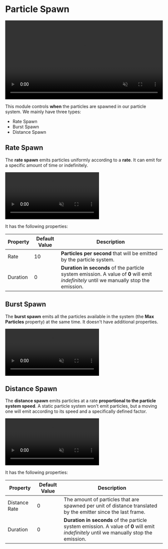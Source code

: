 # Particle Spawn

<video autoplay loop muted width="100%" height="auto">
  <source src="images/particle_forces_header.mp4" type="video/mp4">
</video>

This module controls **when** the particles are spawned in our particle system. We mainly have three types:
- Rate Spawn
- Burst Spawn
- Distance Spawn

## Rate Spawn

The **rate spawn** emits particles uniformly according to a **rate**. It can emit for a specific amount of time or indefinitely.

<video autoplay loop muted width="auto" height="auto">
    <source src="images/rate.mp4" type="video/mp4">
</video>

It has the following properties:

| Property | Default Value | Description |
|----------|---------------|-------------|
| Rate | 10 | **Particles per second** that will be emitted by the particle system. |
| Duration | 0 | **Duration in seconds** of the particle system emission. A value of **0** will emit _indefinitely_ until we manually stop the emission. |

## Burst Spawn

The **burst spawn** emits all the particles available in the system (the **Max Particles** property) at the same time. It doesn't have additional properties.

<video autoplay loop muted width="auto" height="auto">
    <source src="images/burst_spawn.mp4" type="video/mp4">
</video>

## Distance Spawn

The **distance spawn** emits particles at a rate **proportional to the particle system speed**. A static particle system won't emit particles, but a moving one will emit according to its speed and a specifically defined factor.

<video autoplay loop muted width="auto" height="auto">
    <source src="images/distance_rate.mp4" type="video/mp4">
</video>

It has the following properties:

| Property | Default Value | Description |
|----------|---------------|-------------|
| Distance Rate | 0 | The amount of particles that are spawned per unit of distance translated by the emitter since the last frame. |
| Duration | 0 | **Duration in seconds** of the particle system emission. A value of **0** will emit _indefinitely_ until we manually stop the emission. |